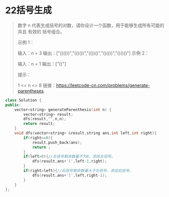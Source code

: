 # 22括号生成

>  数字 n 代表生成括号的对数，请你设计一个函数，用于能够生成所有可能的并且 有效的 括号组合。
>
> 示例 1：
>
> 输入：n = 3
> 输出：["((()))","(()())","(())()","()(())","()()()"]
> 示例 2：
>
> 输入：n = 1
> 输出：["()"]
>
>
> 提示：
>
> 1 <= n <= 8
> 链接：https://leetcode-cn.com/problems/generate-parentheses

~~~c++
class Solution {
public:
    vector<string> generateParenthesis(int n) {
        vector<string> result;
        dfs(result,"",n,n);
        return result;
    }
    void dfs(vector<string> &result,string ans,int left,int right){
        if(right==0){
            result.push_back(ans);
            return ;
        }
        if(left>0){//左括号剩余数量不为0，添加左括号。
            dfs(result,ans+'(',left-1,right);
        }
        if(right>left){//右括号剩余数量大于左括号，添加右括号。
            dfs(result,ans+')',left,right-1);
        }
    }
};
~~~

